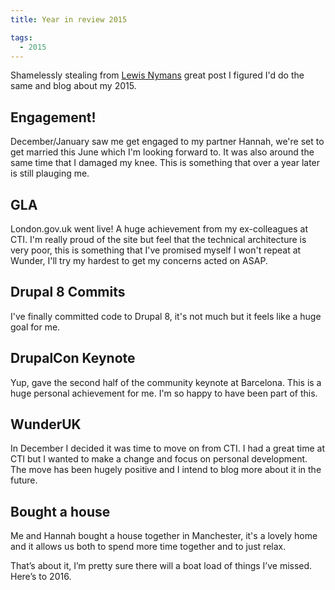 ```yaml
---
title: Year in review 2015

tags:
  - 2015
---
```

Shamelessly stealing from [Lewis Nymans](http://lewisnyman.co.uk/blog/2015/) great post I figured I'd do the same and blog about my 2015.

## Engagement!
December/January saw me get engaged to my partner Hannah, we're set to get married this June which I'm looking forward to. It was also around the same time that I damaged my knee. This is something that over a year later is still plauging me.

## GLA
London.gov.uk went live! A huge achievement from my ex-colleagues at CTI. I'm really proud of the site but feel that the technical architecture is very poor, this is something that I've promised myself I won't repeat at Wunder, I'll try my hardest to get my concerns acted on ASAP.

## Drupal 8 Commits
I've finally committed code to Drupal 8, it's not much but it feels like a huge goal for me.

## DrupalCon Keynote
Yup, gave the second half of the community keynote at Barcelona. This is a huge personal achievement for me. I'm so happy to have been part of this.

## WunderUK
In December I decided it was time to move on from CTI. I had a great time at CTI but I wanted to make a change and focus on personal development. The move has been hugely positive and I intend to blog more about it in the future.

## Bought a house
Me and Hannah bought a house together in Manchester, it's a lovely home and it allows us both to spend more time together and to just relax.

That’s about it, I’m pretty sure there will a boat load of things I’ve missed. Here’s to 2016.

